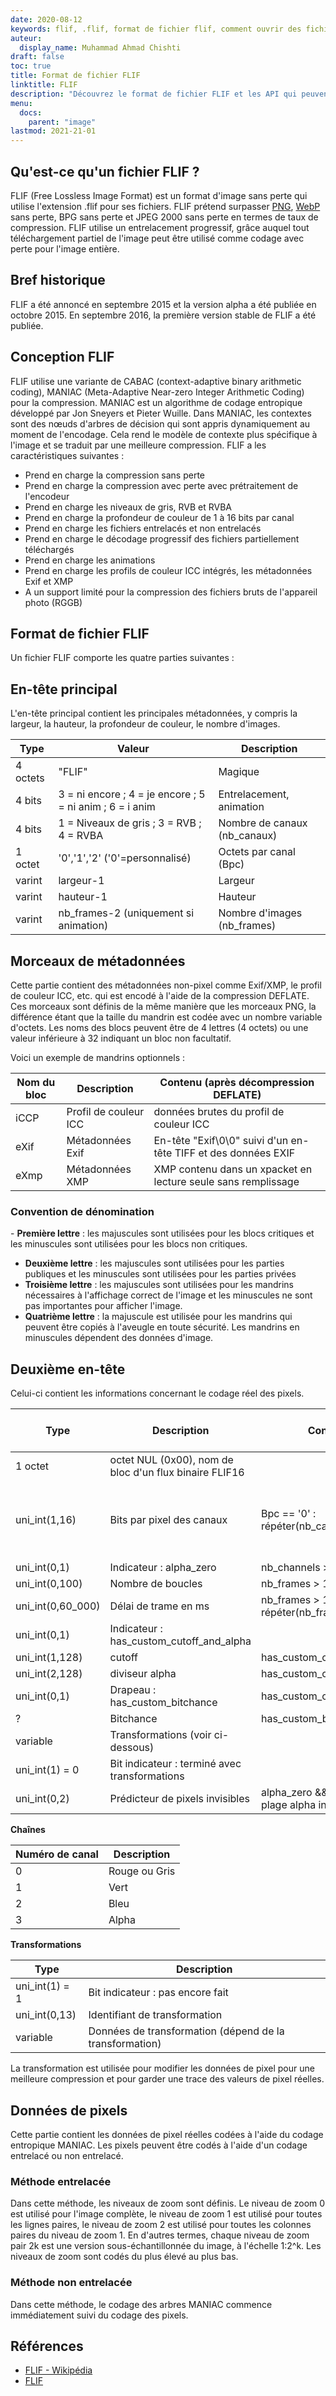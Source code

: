 ```yaml
---
date: 2020-08-12
keywords: flif, .flif, format de fichier flif, comment ouvrir des fichiers flif, extension .flif, extension flif
auteur:
  display_name: Muhammad Ahmad Chishti
draft: false
toc: true
title: Format de fichier FLIF
linktitle: FLIF
description: "Découvrez le format de fichier FLIF et les API qui peuvent créer et ouvrir des fichiers FLIF."
menu:
  docs:
    parent: "image"
lastmod: 2021-21-01
---
```


## Qu'est-ce qu'un fichier FLIF ? ##

FLIF (Free Lossless Image Format) est un format d'image sans perte qui utilise l'extension .flif pour ses fichiers. FLIF prétend surpasser [PNG](/fr/image/png/), [WebP](/fr/image/webp/) sans perte, BPG sans perte et JPEG 2000 sans perte en termes de taux de compression. FLIF utilise un entrelacement progressif, grâce auquel tout téléchargement partiel de l'image peut être utilisé comme codage avec perte pour l'image entière.

## Bref historique ##

FLIF a été annoncé en septembre 2015 et la version alpha a été publiée en octobre 2015. En septembre 2016, la première version stable de FLIF a été publiée.

## Conception FLIF ##

FLIF utilise une variante de CABAC (context-adaptive binary arithmetic coding), MANIAC (Meta-Adaptive Near-zero Integer Arithmetic Coding) pour la compression. MANIAC est un algorithme de codage entropique développé par Jon Sneyers et Pieter Wuille. Dans MANIAC, les contextes sont des nœuds d'arbres de décision qui sont appris dynamiquement au moment de l'encodage. Cela rend le modèle de contexte plus spécifique à l'image et se traduit par une meilleure compression. FLIF a les caractéristiques suivantes :

- Prend en charge la compression sans perte
- Prend en charge la compression avec perte avec prétraitement de l'encodeur
- Prend en charge les niveaux de gris, RVB et RVBA
- Prend en charge la profondeur de couleur de 1 à 16 bits par canal
- Prend en charge les fichiers entrelacés et non entrelacés
- Prend en charge le décodage progressif des fichiers partiellement téléchargés
- Prend en charge les animations
- Prend en charge les profils de couleur ICC intégrés, les métadonnées Exif et XMP
- A un support limité pour la compression des fichiers bruts de l'appareil photo (RGGB)

## Format de fichier FLIF ##

Un fichier FLIF comporte les quatre parties suivantes :

## En-tête principal ##

L'en-tête principal contient les principales métadonnées, y compris la largeur, la hauteur, la profondeur de couleur, le nombre d'images.

|Type|Valeur|Description|
|---|---|---|
|4 octets|"FLIF"|Magique|
|4 bits|3 = ni encore ; 4 = je encore ; 5 = ni anim ; 6 = i anim|Entrelacement, animation|
|4 bits|1 = Niveaux de gris ; 3 = RVB ; 4 = RVBA|Nombre de canaux (nb_canaux)|
|1 octet|'0','1','2' ('0'=personnalisé)|Octets par canal (Bpc)|
|varint|largeur-1|Largeur|
|varint|hauteur-1|Hauteur|
|varint|nb_frames-2 (uniquement si animation)|Nombre d'images (nb_frames)|

## Morceaux de métadonnées ##

Cette partie contient des métadonnées non-pixel comme Exif/XMP, le profil de couleur ICC, etc. qui est encodé à l'aide de la compression DEFLATE. Ces morceaux sont définis de la même manière que les morceaux PNG, la différence étant que la taille du mandrin est codée avec un nombre variable d'octets. Les noms des blocs peuvent être de 4 lettres (4 octets) ou une valeur inférieure à 32 indiquant un bloc non facultatif.

Voici un exemple de mandrins optionnels :

|Nom du bloc|Description|Contenu (après décompression DEFLATE)|
|---|---|---|
|iCCP|Profil de couleur ICC|données brutes du profil de couleur ICC|
|eXif|Métadonnées Exif|En-tête "Exif\0\0" suivi d'un en-tête TIFF et des données EXIF|
|eXmp|Métadonnées XMP|XMP contenu dans un xpacket en lecture seule sans remplissage|

### Convention de dénomination ###

- **Première lettre** : les majuscules sont utilisées pour les blocs critiques et les minuscules sont utilisées pour les blocs non critiques.
- **Deuxième lettre** : les majuscules sont utilisées pour les parties publiques et les minuscules sont utilisées pour les parties privées
- **Troisième lettre** : les majuscules sont utilisées pour les mandrins nécessaires à l'affichage correct de l'image et les minuscules ne sont pas importantes pour afficher l'image.
- **Quatrième lettre** : la majuscule est utilisée pour les mandrins qui peuvent être copiés à l'aveugle en toute sécurité. Les mandrins en minuscules dépendent des données d'image.

## Deuxième en-tête ##

Celui-ci contient les informations concernant le codage réel des pixels.

|Type|Description|Condition|Valeur par défaut|
|---|---|---|---|
|1 octet|octet NUL (0x00), nom de bloc d'un flux binaire FLIF16||
|uni_int(1,16)|Bits par pixel des canaux|Bpc == '0' : répéter(nb_canaux)|8 si Bpc == '1', 16 si Bpc == '2'|
|uni_int(0,1)|Indicateur : alpha_zero|nb_channels > 3|0|
|uni_int(0,100)|Nombre de boucles|nb_frames > 1||
|uni_int(0,60_000)|Délai de trame en ms|nb_frames > 1 : répéter(nb_frames)|
|uni_int(0,1)|Indicateur : has_custom_cutoff_and_alpha|||
|uni_int(1,128)|cutoff|has_custom_cutoff_and_alpha|2|
|uni_int(2,128)|diviseur alpha|has_custom_cutoff_and_alpha|19|
|uni_int(0,1)|Drapeau : has_custom_bitchance|has_custom_cutoff_and_alpha|0|
|?|Bitchance|has_custom_bitchance||
|variable|Transformations (voir ci-dessous)|||
|uni_int(1) = 0|Bit indicateur : terminé avec transformations|||
|uni_int(0,2)|Prédicteur de pixels invisibles|alpha_zero && entrelacé && la plage alpha inclut zéro||

**Chaînes**

|Numéro de canal|Description|
|---|----|
|0|Rouge ou Gris|
|1|Vert|
|2|Bleu|
|3|Alpha|

**Transformations**

|Type|Description|
|---|---|
|uni_int(1) = 1|Bit indicateur : pas encore fait|
|uni_int(0,13)|Identifiant de transformation|
|variable|Données de transformation (dépend de la transformation)|

La transformation est utilisée pour modifier les données de pixel pour une meilleure compression et pour garder une trace des valeurs de pixel réelles.

## Données de pixels ##

Cette partie contient les données de pixel réelles codées à l'aide du codage entropique MANIAC. Les pixels peuvent être codés à l'aide d'un codage entrelacé ou non entrelacé.

### Méthode entrelacée ###

Dans cette méthode, les niveaux de zoom sont définis. Le niveau de zoom 0 est utilisé pour l'image complète, le niveau de zoom 1 est utilisé pour toutes les lignes paires, le niveau de zoom 2 est utilisé pour toutes les colonnes paires du niveau de zoom 1. En d'autres termes, chaque niveau de zoom pair 2k est une version sous-échantillonnée du image, à l'échelle 1:2^k. Les niveaux de zoom sont codés du plus élevé au plus bas.

### Méthode non entrelacée ###

Dans cette méthode, le codage des arbres MANIAC commence immédiatement suivi du codage des pixels.

## Références ##

- [FLIF - Wikipédia](https://en.wikipedia.org/wiki/Free_Lossless_Image_Format)
- [FLIF](http://flif.info/)


